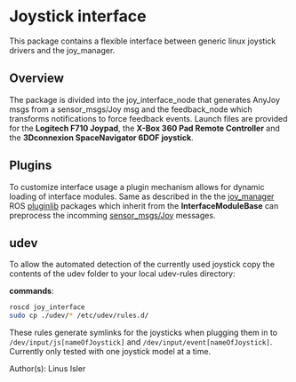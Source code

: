 # Joystick interface

This package contains a flexible interface between generic linux joystick
drivers and the joy\_manager.

## Overview

The package is divided into the joy\_interface\_node that generates
AnyJoy msgs from a sensor\_msgs/Joy msg and the feedback\_node which transforms
notifications to force feedback events. Launch files are provided for the
**Logitech F710 Joypad**, the **X-Box 360 Pad Remote Controller** and the
**3Dconnexion SpaceNavigator 6DOF joystick**.

## Plugins

To customize interface usage a plugin mechanism allows for dynamic loading of
interface modules. Same as described in the the
[joy\_manager](../joy_manager/README.md) ROS [pluginlib] packages which inherit
from the **InterfaceModuleBase** can preprocess the incomming [sensor_msgs/Joy]
messages.

## udev
To allow the automated detection of the currently used joystick copy the
contents of the udev folder to your local udev-rules directory:

**commands**:

```bash
roscd joy_interface
sudo cp ./udev/* /etc/udev/rules.d/
```

These rules generate symlinks for the joysticks when plugging them in to
```/dev/input/js[nameOfJoystick]``` and
```/dev/input/event[nameOfJoystick]```.
Currently only tested with one joystick model at a time.

Author(s): Linus Isler

[pluginlib]: http://wiki.ros.org/pluginlib
[sensor_msgs/Joy]: http://docs.ros.org/api/sensor_msgs/html/msg/Joy.html
